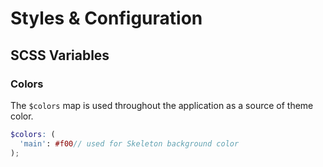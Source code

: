 # Styles & Configuration

## SCSS Variables

### Colors

The `$colors` map is used throughout the application as a source of theme color.

```scss
$colors: (
  'main': #f00// used for Skeleton background color
);
```
